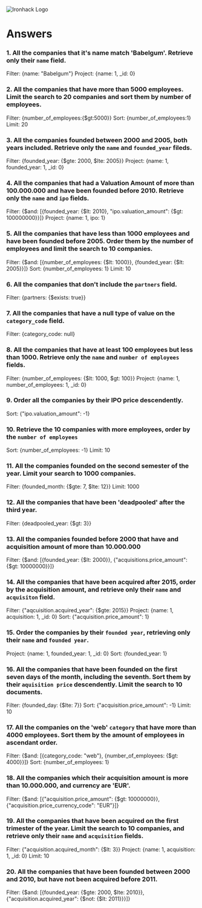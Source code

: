 ![Ironhack Logo](https://i.imgur.com/1QgrNNw.png)

# Answers

### 1. All the companies that it's name match 'Babelgum'. Retrieve only their `name` field.
Filter: {name: "Babelgum"}
Project: {name: 1, _id: 0}

### 2. All the companies that have more than 5000 employees. Limit the search to 20 companies and sort them by **number of employees**.
Filter: {number_of_employees:{$gt:5000}}
Sort: {number_of_employees:1}
Limit: 20

### 3. All the companies founded between 2000 and 2005, both years included. Retrieve only the `name` and `founded_year` fileds.
Filter: {founded_year: {$gte: 2000, $lte: 2005}}
Project: {name: 1, founded_year: 1, _id: 0}

### 4. All the companies that had a Valuation Amount of more than 100.000.000 and have been founded before 2010. Retrieve only the `name` and `ipo` fields.
Filter: {$and: [{founded_year: {$lt: 2010}, "ipo.valuation_amount": {$gt: 100000000}}]}
Project: {name: 1, ipo: 1}

### 5. All the companies that have less than 1000 employees and have been founded before 2005. Order them by the number of employees and limit the search to 10 companies.
Filter: {$and: [{number_of_employees: {$lt: 1000}}, {founded_year: {$lt: 2005}}]}
Sort: {number_of_employees: 1}
Limit: 10

### 6. All the companies that don't include the `partners` field.
Filter: {partners: {$exists: true}}

### 7. All the companies that have a null type of value on the `category_code` field.
Filter: {category_code: null}

### 8. All the companies that have at least 100 employees but less than 1000. Retrieve only the `name` and `number of employees` fields.
Filter: {number_of_employees: {$lt: 1000, $gt: 100}}
Project: {name: 1, number_of_employees: 1, _id: 0}

### 9. Order all the companies by their IPO price descendently.
Sort: {"ipo.valuation_amount": -1}

### 10. Retrieve the 10 companies with more employees, order by the `number of employees`
Sort: {number_of_employees: -1}
Limit: 10

### 11. All the companies founded on the second semester of the year. Limit your search to 1000 companies.
Filter: {founded_month: {$gte: 7, $lte: 12}}
Limit: 1000

### 12. All the companies that have been 'deadpooled' after the third year.
Filter: {deadpooled_year: {$gt: 3}}

### 13. All the companies founded before 2000 that have and acquisition amount of more than 10.000.000
Filter: {$and: [{founded_year: {$lt: 2000}}, {"acquisitions.price_amount": {$gt: 10000000}}]}

### 14. All the companies that have been acquired after 2015, order by the acquisition amount, and retrieve only their `name` and `acquisiton` field.
Filter: {"aqcuisition.acquired_year": {$gte: 2015}}
Project: {name: 1, acquisition: 1, _id: 0}
Sort: {"acquisition.price_amount": 1}

### 15. Order the companies by their `founded year`, retrieving only their `name` and `founded year`.
Project: {name: 1, founded_year: 1, _id: 0}
Sort: {founded_year: 1}

### 16. All the companies that have been founded on the first seven days of the month, including the seventh. Sort them by their `aquisition price` descendently. Limit the search to 10 documents.
Filter: {founded_day: {$lte: 7}}
Sort: {"acquisition.price_amount": -1}
Limit: 10

### 17. All the companies on the 'web' `category` that have more than 4000 employees. Sort them by the amount of employees in ascendant order.
Filter: {$and: [{category_code: "web"}, {number_of_employees: {$gt: 4000}}]}
Sort: {number_of_employees: 1}

### 18. All the companies which their acquisition amount is more than 10.000.000, and currency are 'EUR'.
Filter: {$and: [{"acquisition.price_amount": {$gt: 10000000}}, {"acquisition.price_currency_code": "EUR"}]}

### 19. All the companies that have been acquired on the first trimester of the year. Limit the search to 10 companies, and retrieve only their `name` and `acquisition` fields.
Filter: {"acquisition.acquired_month": {$lt: 3}}
Project: {name: 1, acquisition: 1, _id: 0}
Limit: 10

### 20. All the companies that have been founded between 2000 and 2010, but have not been acquired before 2011.
Filter: {$and: [{founded_year: {$gte: 2000, $lte: 2010}}, {"acquisition.acquired_year": {$not: {$lt: 2011}}}]}